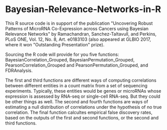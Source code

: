 # Bayesian-Relevance-Networks-in-R

This R source code is in support of the publication "Uncovering Robust Patterns of MicroRNA Co-Expression across Cancers using Bayesian Relevance Networks" by Ramachandran, Sanchez-Taltavull, and Perkins, PLoS ONE, Vol. 12, No. 8, Art. e0183103 (also appeared at GLBIO 2017, where it won "Outstanding Presentation" prize).

Sourcing the R code will provide for you five functions: BayesianCorrelation_Grouped, BayesianPermutation_Grouped, PearsonCorrelation_Grouped and PearsonPermutation_Grouped, and FDRAnalysis.

The first and third functions are different ways of computing correlations between different entities in a count matrix from a set of sequencing experiments. Typically, these entities would be genes or microRNAs whose expression is assessed by RNA-seq or single-cell RNA-seq. But they could be other things as well. The second and fourth functions are ways of estimating a null distribution of correlations under the hypothesis of no true correlation. The final function calcultes empirical false discovery rates, based on the outputs of the first and second functions, or the second and third functions.
